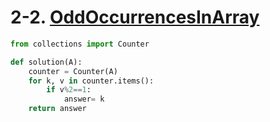 # 2-2. [OddOccurrencesInArray](https://app.codility.com/programmers/lessons/2-arrays/odd_occurrences_in_array/)

```python
from collections import Counter

def solution(A):
    counter = Counter(A)
    for k, v in counter.items():
        if v%2==1:
            answer= k
    return answer
```

